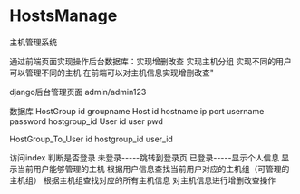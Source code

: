 # HostsManage
主机管理系统

通过前端页面实现操作后台数据库：实现增删改查
实现主机分组
实现不同的用户可以管理不同的主机
在前端可以对主机信息实现增删改查"

django后台管理页面
admin/admin123


数据库
HostGroup
    id  groupname
Host
    id  hostname    ip  port  username    password  hostgroup_id
User
    id  user    pwd

HostGroup_To_User
    id  hostgroup_id    user_id


访问index
    判断是否登录
        未登录-----跳转到登录页
        已登录-----显示个人信息
            显示当前用户能够管理的主机
                根据用户信息查找当前用户对应的主机组（可管理的主机组）
                    根据主机组查找对应的所有主机信息
                        对主机信息进行增删改查操作